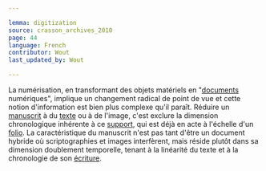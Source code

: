 ```yaml
---

lemma: digitization
source: crasson_archives_2010
page: 44
language: French
contributor: Wout
last_updated_by: Wout

---
```


La numérisation, en transformant des objets matériels en "[documents](document.html) numériques", implique un changement radical de point de vue et cette notion d'information est bien plus complexe qu'il paraît. Réduire un [manuscrit](manuscript.html) à du [texte](text.html) ou à de l'image, c'est exclure la dimension chronologique inhérente à ce [support](textCarrier.html), qui est déjà en acte à l'échelle d'un [folio](folio.html). La caractéristique du manuscrit n'est pas tant d'être un document hybride où scriptographies et images interfèrent, mais réside plutôt dans sa dimension doublement temporelle, tenant à la linéarité du texte et à la chronologie de son [écriture](writingProcess.html).
